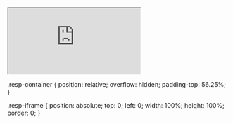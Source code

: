 <div class="resp-container">
    <iframe class="resp-iframe" src="https://weseemahmed.shinyapps.io/cluster-map/" gesture="media"  allow="encrypted-media" allowfullscreen></iframe>
</div>
    
.resp-container {
    position: relative;
    overflow: hidden;
    padding-top: 56.25%;
}

.resp-iframe {
    position: absolute;
    top: 0;
    left: 0;
    width: 100%;
    height: 100%;
    border: 0;
}

